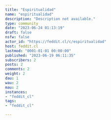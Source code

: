 ```yaml
---
title: "Espiritualidad" 
name: "espiritualidad"
description: "Description not available."
type: community
date: "2023-06-24 01:13:19"
draft: false
nsfw: false
actor_id: "https://feddit.cl/c/espiritualidad"
host: feddit.cl
lastmod: "0001-01-01 00:00:00"
published: "2023-06-19 06:11:35"
subscribers: 2
posts: 2
comments: 2
weight: 2
dau: 1
wau: 2
mau: 2
instances:
- "feddit_cl"
tags: 
- "feddit_cl"

---
```

